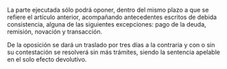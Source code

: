 La parte ejecutada sólo podrá oponer, dentro del mismo plazo a que se refiere el artículo anterior, acompañando antecedentes escritos de debida consistencia, alguna de las siguientes excepciones: pago de la deuda, remisión, novación y transacción.

De la oposición se dará un traslado por tres días a la contraria y con o sin su contestación se resolverá sin más trámites, siendo la sentencia apelable en el solo efecto devolutivo.
